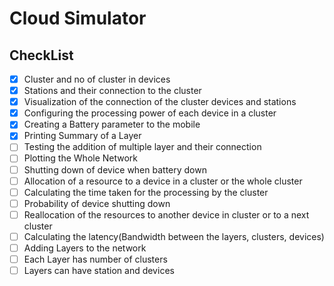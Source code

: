 # Cloud Simulator
## CheckList
-	[x] Cluster and no of cluster in devices
- [x] Stations and their connection to the cluster
- [x] Visualization of the connection of the cluster devices and stations
-	[x] Configuring  the processing power of each device in a cluster
-	[x] Creating a Battery parameter to the mobile 
-	[x] Printing Summary of a Layer
-	[ ] Testing the addition of multiple layer and their connection
-	[ ] Plotting the Whole Network
-	[ ] Shutting down of device when battery down
-	[ ] Allocation of a resource to a  device in a cluster or the whole cluster
-	[ ] Calculating the time taken for the processing by the cluster
-	[ ] Probability of device shutting down  
-	[ ] Reallocation of the resources to another device in cluster or to a next cluster
-	[ ] Calculating the latency(Bandwidth between the layers, clusters, devices)
-	[ ] Adding Layers to the network
-	[ ] Each Layer has number of clusters
- [ ] Layers can have station and devices
